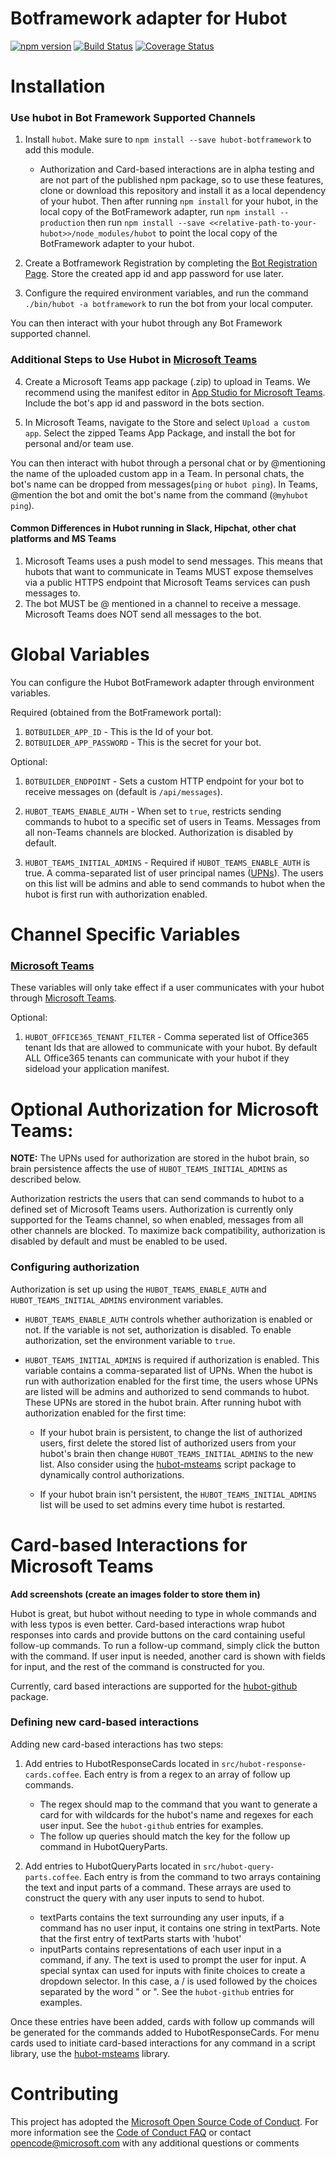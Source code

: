 # Botframework adapter for Hubot

[![npm version](https://badge.fury.io/js/hubot-botframework.svg)](https://badge.fury.io/js/hubot-botframework) [![Build Status](https://travis-ci.org/Microsoft/BotFramework-Hubot.svg?branch=master)](https://travis-ci.org/Microsoft/BotFramework-Hubot) [![Coverage Status](https://coveralls.io/repos/github/Microsoft/BotFramework-Hubot/badge.svg?branch=master)](https://coveralls.io/github/Microsoft/BotFramework-Hubot?branch=master)

# Installation
### Use hubot in Bot Framework Supported Channels
1. Install `hubot`. Make sure to `npm install --save hubot-botframework` to add this module.
    - Authorization and Card-based interactions are in alpha testing and are not part of the published npm package, so to use these features, clone or download this repository and install it as a local dependency of your hubot. Then after running `npm install` for your hubot, in the local copy of the BotFramework adapter, run `npm install --production` then run `npm install --save <<relative-path-to-your-hubot>>/node_modules/hubot` to point the local copy of the BotFramework adapter to your hubot.

2. Create a Botframework Registration by completing the [Bot Registration Page](https://dev.botframework.com/bots/new). Store the created app id and app password for use later.

3. Configure the required environment variables, and run the command `./bin/hubot -a botframework` to run the bot from your local computer.

You can then interact with your hubot through any Bot Framework supported channel.

### Additional Steps to Use Hubot in [Microsoft Teams](https://products.office.com/en-US/microsoft-teams/)

4. Create a Microsoft Teams app package (.zip) to upload in Teams. We recommend using the manifest editor in [App Studio for Microsoft Teams](https://docs.microsoft.com/en-us/microsoftteams/platform/get-started/get-started-app-studio). Include the bot's app id and password in the bots section.

5. In Microsoft Teams, navigate to the Store and select `Upload a custom app`. Select the zipped Teams App Package, and install the bot for personal and/or team use.

You can then interact with hubot through a personal chat or by @mentioning the name of the uploaded custom app in a Team. In personal chats, the bot's name can be dropped from messages(`ping` or `hubot ping`). In Teams, @mention the bot and omit the bot's name from the command (`@myhubot ping`).

#### Common Differences in Hubot running in Slack, Hipchat, other chat platforms and MS Teams
1. Microsoft Teams uses a push model to send messages. This means that hubots that want to communicate in Teams MUST expose themselves via a public HTTPS endpoint that Microsoft Teams services can push messages to.
2. The bot MUST be @ mentioned in a channel to receive a message. Microsoft Teams does NOT send all messages to the bot.

# Global Variables
You can configure the Hubot BotFramework adapter through environment variables.

Required (obtained from the BotFramework portal):
1. `BOTBUILDER_APP_ID` - This is the Id of your bot.
2. `BOTBUILDER_APP_PASSWORD` - This is the secret for your bot.

Optional:
1. `BOTBUILDER_ENDPOINT` - Sets a custom HTTP endpoint for your bot to receive messages on (default is `/api/messages`).

2. `HUBOT_TEAMS_ENABLE_AUTH` - When set to `true`, restricts sending commands to hubot to a specific set of users in Teams. Messages from all non-Teams channels are blocked. Authorization is disabled by default.

3. `HUBOT_TEAMS_INITIAL_ADMINS` - Required if `HUBOT_TEAMS_ENABLE_AUTH` is true. A comma-separated list of user principal names ([UPNs](https://docs.microsoft.com/en-us/windows/desktop/ADSchema/a-userprincipalname)). The users on this list will be admins and able to send commands to hubot when the hubot is first run with authorization enabled.

# Channel Specific Variables
### [Microsoft Teams](https://products.office.com/en-US/microsoft-teams/)
These variables will only take effect if a user communicates with your hubot through [Microsoft Teams](https://products.office.com/en-US/microsoft-teams/).

Optional:
1. `HUBOT_OFFICE365_TENANT_FILTER` - Comma seperated list of Office365 tenant Ids that are allowed to communicate with your hubot. By default ALL Office365 tenants can communicate with your hubot if they sideload your application manifest.

# Optional Authorization for Microsoft Teams:

**NOTE:** The UPNs used for authorization are stored in the hubot brain, so brain persistence affects the use of `HUBOT_TEAMS_INITIAL_ADMINS` as described below.

Authorization restricts the users that can send commands to hubot to a defined set of Microsoft Teams users. Authorization is currently only supported for the Teams channel, so when enabled, messages from all other channels are blocked. To maximize back compatibility, authorization is disabled by default and must be enabled to be used.

### Configuring authorization
Authorization is set up using the `HUBOT_TEAMS_ENABLE_AUTH` and `HUBOT_TEAMS_INITIAL_ADMINS` environment variables.

* `HUBOT_TEAMS_ENABLE_AUTH` controls whether authorization is enabled or not. If the variable is not set, authorization is disabled. To enable authorization, set the environment variable to `true`.

* `HUBOT_TEAMS_INITIAL_ADMINS` is required if authorization is enabled. This variable contains a comma-separated list of UPNs. When the hubot is run with authorization enabled for the first time, the users whose UPNs are listed will be admins and authorized to send commands to hubot. These UPNs are stored in the hubot brain. After running hubot with authorization enabled for the first time:

    - If your hubot brain is persistent, to change the list of authorized users, first delete the stored list of authorized users from your hubot's brain then change `HUBOT_TEAMS_INITIAL_ADMINS` to the new list. Also consider using the [hubot-msteams](https://github.com/officedev/TeamsHubot) script package to dynamically control authorizations.

    - If your hubot brain isn't persistent, the `HUBOT_TEAMS_INITIAL_ADMINS` list will be used to set admins every time hubot is restarted.

# Card-based Interactions for Microsoft Teams

**Add screenshots (create an images folder to store them in)**

Hubot is great, but hubot without needing to type in whole commands and with less typos is even better. Card-based interactions wrap hubot responses into cards and provide buttons on the card containing useful follow-up commands. To run a follow-up command, simply click the button with the command. If user input is needed, another card is shown with fields for input, and the rest of the command is constructed for you.

Currently, card based interactions are supported for the [hubot-github](https://github.com/hydal/hubot-github) package.

### Defining new card-based interactions

Adding new card-based interactions has two steps:

1. Add entries to HubotResponseCards located in `src/hubot-response-cards.coffee`. Each entry is from a regex to an array of follow up commands.
    * The regex should map to the command that you want to generate a card for with wildcards for the hubot's name and regexes for each user input. See the `hubot-github` entries for examples.
    * The follow up queries should match the key for the follow up command in HubotQueryParts.

2. Add entries to HubotQueryParts located in `src/hubot-query-parts.coffee`. Each entry is from the command to two arrays containing the text and input parts of a command. These arrays are used to construct the query with any user inputs to send to hubot.
    * textParts contains the text surrounding any user inputs, if a command has no user input, it contains one string in textParts. Note that the first entry of textParts starts with 'hubot'
    * inputParts contains representations of each user input in a command, if any. The text is used to prompt the user for input.
    A special syntax can used for inputs with finite choices to create a dropdown selector. In this case, a / is used followed by the choices separated by the word " or ". See the `hubot-github` entries for examples.
    
Once these entries have been added, cards with follow up commands will be generated for the commands added to HubotResponseCards. For menu cards used to initiate card-based interactions for any command in a script library, use the [hubot-msteams](https://github.com/officedev/TeamsHubot) library.

# Contributing
This project has adopted the [Microsoft Open Source Code of Conduct](https://opensource.microsoft.com/codeofconduct/). For more information see the [Code of Conduct FAQ](https://opensource.microsoft.com/codeofconduct/faq/) or contact [opencode@microsoft.com](mailto:opencode@microsoft.com) with any additional questions or comments
